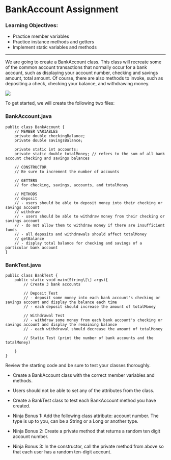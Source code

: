 

BankAccount Assignment
======================

### Learning Objectives:

*   Practice member variables
*   Practice instance methods and getters
*   Implement static variables and methods

* * *

We are going to create a BankAccount class. This class will recreate some of the common account transactions that normally occur for a bank account, such as displaying your account number, checking and savings amount, total amount. Of course, there are also methods to invoke, such as depositing a check, checking your balance, and withdrawing money.  

![](https://assets.codingdojo.com/boomyeah2015/codingdojo/curriculum/content/chapter/1630426616__cleanATM.jpeg)

To get started, we will create the following two files:

### BankAccount.java

```
public class BankAccount {
    // MEMBER VARIABLES
    private double checkingBalance;
    private double savingsBalance;

    private static int accounts;
    private static double totalMoney; // refers to the sum of all bank account checking and savings balances

    // CONSTRUCTOR
    // Be sure to increment the number of accounts

    // GETTERS
    // for checking, savings, accounts, and totalMoney

    // METHODS
    // deposit
    // - users should be able to deposit money into their checking or savings account
    // withdraw 
    // - users should be able to withdraw money from their checking or savings account
    // - do not allow them to withdraw money if there are insufficient funds
    // - all deposits and withdrawals should affect totalMoney
    // getBalance
    // - display total balance for checking and savings of a particular bank account
}
```

### BankTest.java
```
public class BankTest {
    public static void main(String\[\] args){
        // Create 3 bank accounts

        // Deposit Test
        // - deposit some money into each bank account's checking or savings account and display the balance each time
        // - each deposit should increase the amount of totalMoney

        // Withdrawal Test
        // - withdraw some money from each bank account's checking or savings account and display the remaining balance
        // - each withdrawal should decrease the amount of totalMoney

        // Static Test (print the number of bank accounts and the totalMoney)

    }
}
```

Review the starting code and be sure to test your classes thoroughly.

*   Create a BankAccount class with the correct member variables and methods.
    
*   Users should not be able to set any of the attributes from the class.
    
*   Create a BankTest class to test each BankAccount method you have created.
    
*   Ninja Bonus 1: Add the following class attribute: account number. The type is up to you, can be a String or a Long or another type.
    
*   Ninja Bonus 2: Create a private method that returns a random ten digit account number.
    
*   Ninja Bonus 3: In the constructor, call the private method from above so that each user has a random ten-digit account.
